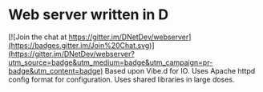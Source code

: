 # Web server written in D

[![Join the chat at https://gitter.im/DNetDev/webserver](https://badges.gitter.im/Join%20Chat.svg)](https://gitter.im/DNetDev/webserver?utm_source=badge&utm_medium=badge&utm_campaign=pr-badge&utm_content=badge)
Based upon Vibe.d for IO. Uses Apache httpd config format for configuration. Uses shared libraries in large doses.
